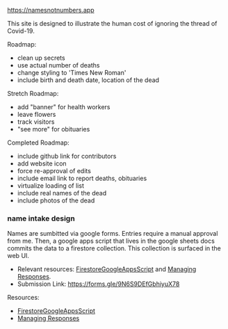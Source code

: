 https://namesnotnumbers.app

This site is designed to illustrate the human cost of ignoring the thread of Covid-19.

Roadmap:
* clean up secrets
* use actual number of deaths
* change styling to 'Times New Roman'
* include birth and death date, location of the dead

Stretch Roadmap:
* add "banner" for health workers
* leave flowers
* track visitors
* "see more" for obituaries

Completed Roadmap:
* include github link for contributors
* add website icon
* force re-approval of edits
* include email link to report deaths, obituaries
* virtualize loading of list
* include real names of the dead
* include photos of the dead

### name intake design
Names are sumbitted via google forms. Entries require a manual approval from me. Then, a google apps script that lives in the google sheets docs commits the data to a  firestore collection. This collection is surfaced in the web UI.

* Relevant resources: [FirestoreGoogleAppsScript] and [Managing Responses].
* Submission Link: https://forms.gle/9N6S9DEfGbhiyuX78

Resources:
* [FirestoreGoogleAppsScript] 
* [Managing Responses]

[FirestoreGoogleAppsScript]: https://github.com/grahamearley/FirestoreGoogleAppsScript
[Managing Responses]: https://developers.google.com/apps-script/quickstart/forms
